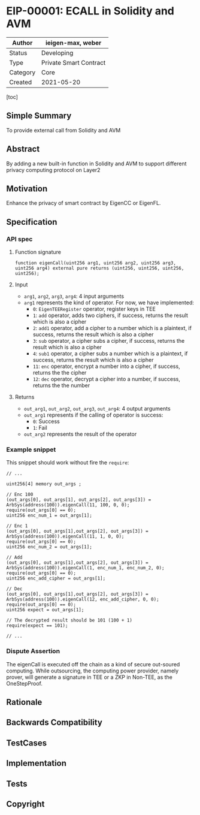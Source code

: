 # EIP-00001: ECALL in Solidity and AVM

| Author   | ieigen-max, weber      |
| -------- | ---------------------- |
| Status   | Developing             |
| Type     | Private Smart Contract |
| Category | Core                   |
| Created  | 2021-05-20             |

[toc]

## Simple Summary

To provide external call from Solidity and AVM

## Abstract

By adding a new built-in function in Solidity and AVM to support different privacy computing protocol on Layer2

## Motivation

Enhance the privacy of smart contract by EigenCC or EigenFL.

## Specification

### API spec
1. Function signature

   ```solidity
   function eigenCall(uint256 arg1, uint256 arg2, uint256 arg3, uint256 arg4) external pure returns (uint256, uint256, uint256, uint256);
   ```

2. Input

   * `arg1`, `arg2`, `arg3`, `arg4`: 4 input arguments
   * `arg1` represents the kind of operator. For now, we have implemented:
     - `0`: `EigenTEERegister` operator, register keys in TEE
     - `1`: `add` operator, adds two ciphers, if success, returns the result which is also a cipher
     - `2`: `add1` operator, add a cipher to a number which is a plaintext, if success, returns the result which is also a cipher
     - `3`: `sub` operator, a cipher subs a cipher, if success, returns the result which is also a cipher
     - `4`: `sub1` operator, a cipher subs a number which is a plaintext, if success, returns the result which is also a cipher
     - `11`: `enc` operator, encrypt a number into a cipher, if success, returns the the cipher
     - `12`: `dec` operator, decrypt a cipher into a number, if success, returns the the number
3. Returns

   * `out_arg1`, `out_arg2`, `out_arg3`, `out_arg4`: 4 output arguments
   * `out_arg1` represents if the calling of operator is success:
     - `0`: Success
     - `1`: Fail
   * `out_arg2` represents the result of the operator

### Example snippet

This snippet should work without fire the `require`:
```solidity
// ...

uint256[4] memory out_args ;

// Enc 100
(out_args[0], out_args[1], out_args[2], out_args[3]) = ArbSys(address(100)).eigenCall(11, 100, 0, 0);
require(out_args[0] == 0);
uint256 enc_num_1 = out_args[1];

// Enc 1
(out_args[0], out_args[1],out_args[2], out_args[3]) = ArbSys(address(100)).eigenCall(11, 1, 0, 0);
require(out_args[0] == 0);
uint256 enc_num_2 = out_args[1];

// Add
(out_args[0], out_args[1],out_args[2], out_args[3]) = ArbSys(address(100)).eigenCall(1, enc_num_1, enc_num_2, 0);
require(out_args[0] == 0);
uint256 enc_add_cipher = out_args[1];

// Dec 
(out_args[0], out_args[1],out_args[2], out_args[3]) = ArbSys(address(100)).eigenCall(12, enc_add_cipher, 0, 0);
require(out_args[0] == 0);
uint256 expect = out_args[1];

// The decrypted result should be 101 (100 + 1)
require(expect == 101);

// ...
```

### Dispute Assertion
The eigenCall is executed off the chain as a kind of secure out-soured computing. While outsourcing, the computing power provider, namely prover, will generate a signature in TEE or a ZKP in Non-TEE, 
as the OneStepProof.

## Rationale

## Backwards Compatibility

## TestCases

## Implementation

## Tests

## Copyright
